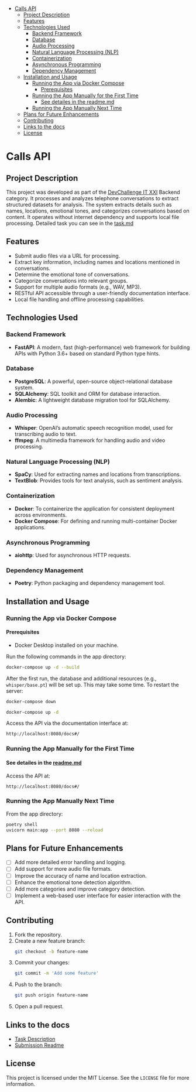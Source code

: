 - [Calls API](#calls-api)
    - [Project Description](#project-description)
    - [Features](#features)
    - [Technologies Used](#technologies-used)
        - [Backend Framework](#backend-framework)
        - [Database](#database)
        - [Audio Processing](#audio-processing)
        - [Natural Language Processing (NLP)](#natural-language-processing-nlp)
        - [Containerization](#containerization)
        - [Asynchronous Programming](#asynchronous-programming)
        - [Dependency Management](#dependency-management)
    - [Installation and Usage](#installation-and-usage)
        - [Running the App via Docker Compose](#running-the-app-via-docker-compose)
            - [Prerequisites](#prerequisites)
        - [Running the App Manually for the First Time](#running-the-app-manually-for-the-first-time)
            - [See detailes in the readme.md](#see-detailes-in-the-readmemd)
        - [Running the App Manually Next Time](#running-the-app-manually-next-time)
    - [Plans for Future Enhancements](#plans-for-future-enhancements)
    - [Contributing](#contributing)
    - [Links to the docs](#links-to-the-docs)
    - [License](#license)

# Calls API

## Project Description

This project was developed as part of the [DevChallenge IT XXI](https://www.devchallenge.it/) Backend category.
It processes and analyzes telephone conversations to extract structured datasets for analysis. The system extracts
details such as names, locations, emotional tones, and categorizes conversations based on content. It operates without
internet dependency and supports local file processing. Detailed task you can see in the [task.md](task.md)

## Features

- Submit audio files via a URL for processing.
- Extract key information, including names and locations mentioned in conversations.
- Determine the emotional tone of conversations.
- Categorize conversations into relevant groups.
- Support for multiple audio formats (e.g., WAV, MP3).
- RESTful API accessible through a user-friendly documentation interface.
- Local file handling and offline processing capabilities.

## Technologies Used

### Backend Framework

- **FastAPI**: A modern, fast (high-performance) web framework for building APIs with Python 3.6+ based on standard
  Python type hints.

### Database

- **PostgreSQL**: A powerful, open-source object-relational database system.
- **SQLAlchemy**: SQL toolkit and ORM for database interaction.
- **Alembic**: A lightweight database migration tool for SQLAlchemy.

### Audio Processing

- **Whisper**: OpenAI’s automatic speech recognition model, used for transcribing audio to text.
- **ffmpeg**: A multimedia framework for handling audio and video processing.

### Natural Language Processing (NLP)

- **SpaCy**: Used for extracting names and locations from transcriptions.
- **TextBlob**: Provides tools for text analysis, such as sentiment analysis.

### Containerization

- **Docker**: To containerize the application for consistent deployment across environments.
- **Docker Compose**: For defining and running multi-container Docker applications.

### Asynchronous Programming

- **aiohttp**: Used for asynchronous HTTP requests.

### Dependency Management

- **Poetry**: Python packaging and dependency management tool.

## Installation and Usage

### Running the App via Docker Compose

#### Prerequisites

- Docker Desktop installed on your machine.

Run the following commands in the app directory:

```bash
docker-compose up -d --build
```

After the first run, the database and additional resources (e.g., `whisper/base.pt`) will be set up. This may take some
time. To restart the server:

```bash
docker-compose down
```

```bash
docker-compose up -d
```

Access the API via the documentation interface at:

```
http://localhost:8080/docs#/
```

### Running the App Manually for the First Time

#### See detailes in the [readme.md](online_submission/475bdbb744b8_devchallange_21/readme.md)

Access the API at:

```
http://localhost:8080/docs#/
```

### Running the App Manually Next Time

From the app directory:

```bash
poetry shell
uvicorn main:app --port 8080 --reload
```

## Plans for Future Enhancements

- [ ] Add more detailed error handling and logging.
- [ ] Add support for more audio file formats.
- [ ] Improve the accuracy of name and location extraction.
- [ ] Enhance the emotional tone detection algorithm.
- [ ] Add more categories and improve category detection.
- [ ] Implement a web-based user interface for easier interaction with the API.

## Contributing

1. Fork the repository.
2. Create a new feature branch:
   ```bash
   git checkout -b feature-name
   ```
3. Commit your changes:
   ```bash
   git commit -m 'Add some feature'
   ```
4. Push to the branch:
   ```bash
   git push origin feature-name
   ```
5. Open a pull request.

## Links to the docs

- [Task Description](task.md)
- [Submission Readme](online_submission/475bdbb744b8_devchallange_21/readme.md)

## License

This project is licensed under the MIT License. See the `LICENSE` file for more information.
